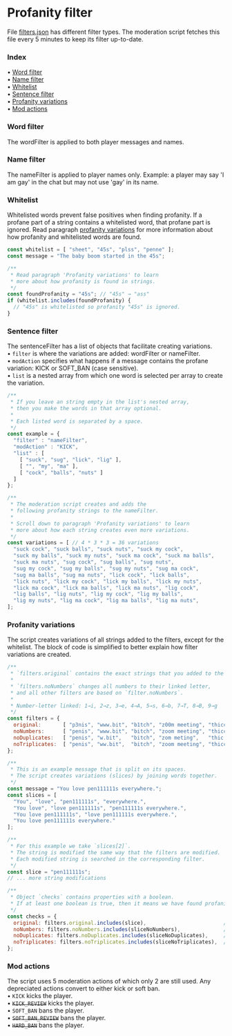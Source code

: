 # Profanity filter

File [filters.json](./filters.json) has different filter types.
The moderation script fetches this file every 5 minutes to keep its filter up-to-date.

### Index

• [Word filter](#word-filter)<br/>
• [Name filter](#name-filter)<br/>
• [Whitelist](#whitelist)<br/>
• [Sentence filter](#sentence-filter)<br/>
• [Profanity variations](#profanity-variations)<br/>
• [Mod actions](#mod-actions)


### Word filter

The wordFilter is applied to both player messages and names.

### Name filter

The nameFilter is applied to player names only.
Example: a player may say 'I am gay' in the chat but may not use 'gay' in its name.

### Whitelist

Whitelisted words prevent false positives when finding profanity.
If a profane part of a string contains a whitelisted word, that profane part is ignored.
Read paragraph [profanity variations](#profanity-variations) for more information about how profanity and whitelisted words are found.
```Javascript
const whitelist = [ "sheet", "45s", "plss", "penne" ];
const message = "The baby boom started in the 45s";

/**
 * Read paragraph 'Profanity variations' to learn
 * more about how profanity is found in strings.
 */
const foundProfanity = "45s"; // "45s" → "ass"
if (whitelist.includes(foundProfanity) {
  // "45s" is whitelisted so profanity "45s" is ignored.
}
```

### Sentence filter

The sentenceFilter has a list of objects that facilitate creating variations.<br/>
• `filter` is where the variations are added: wordFilter or nameFilter.<br/>
• `modAction` specifies what happens if a message contains the profane variation: KICK or SOFT_BAN (case sensitive).<br/>
• `list` is a nested array from which one word is selected per array to create the variation.<br/>
```Javascript
/**
 * If you leave an string empty in the list's nested array,
 * then you make the words in that array optional.
 * 
 * Each listed word is separated by a space.
 */
const example = {
  "filter" : "nameFilter",
  "modAction" : "KICK",
  "list" : [
    [ "suck", "sug", "lick", "lig" ],
    [ "", "my", "ma" ],
    [ "cock", "balls", "nuts" ]
  ]
};

/**
 * The moderation script creates and adds the
 * following profanity strings to the nameFilter.
 * 
 * Scroll down to paragraph 'Profanity variations' to learn
 * more about how each string creates even more variations.
 */
const variations = [ // 4 * 3 * 3 = 36 variations
  "suck cock", "suck balls", "suck nuts", "suck my cock",
  "suck my balls", "suck my nuts", "suck ma cock", "suck ma balls",
  "suck ma nuts", "sug cock", "sug balls", "sug nuts",
  "sug my cock", "sug my balls", "sug my nuts", "sug ma cock",
  "sug ma balls", "sug ma nuts", "lick cock", "lick balls",
  "lick nuts", "lick my cock", "lick my balls", "lick my nuts",
  "lick ma cock", "lick ma balls", "lick ma nuts", "lig cock",
  "lig balls", "lig nuts", "lig my cock", "lig my balls",
  "lig my nuts", "lig ma cock", "lig ma balls", "lig ma nuts",
];
```

### Profanity variations

The script creates variations of all strings added to the filters, except for the whitelist.
The block of code is simplified to better explain how filter variations are created.
```Javascript
/**
 * `filters.original` contains the exact strings that you added to the filters.
 * 
 * `filters.noNumbers` changes all numbers to their linked letter,
 * and all other filters are based on `filter.noNumbers`.
 * 
 * Number-letter linked: 1→i, 2→z, 3→e, 4→A, 5→s, 6→b, 7→T, 8→B, 9→g
 */
const filters = {
  original:       [ "p3nis", "www.bit", "b1tch", "z00m meeting", "thicccccc girl" ], // original
  noNumbers:      [ "penis", "www.bit", "bitch", "zoom meeting", "thicccccc girl" ], // based on original
  noDuplicates:   [ "penis", "w.bit",   "bitch", "zom meting",   "thic girl"      ], // based on noNumbers
  noTriplicates:  [ "penis", "ww.bit",  "bitch", "zoom meeting", "thicc girl"     ], // based on noNumbers
};

/**
 * This is an example message that is split on its spaces.
 * The script creates variations (slices) by joining words together.
 */
const message = "You love pen111111s everywhere.";
const slices = [
  "You", "love", "pen111111s", "everywhere.",
  "You love", "love pen111111s", "pen111111s everywhere.",
  "You love pen111111s", "love pen111111s everywhere.",
  "You love pen111111s everywhere."
];

/**
 * For this example we take `slices[2]`.
 * The string is modified the same way that the filters are modified.
 * Each modified string is searched in the corresponding filter.
 */
const slice = "pen111111s";
// ... more string modifications

/**
 * Object `checks` contains properties with a boolean.
 * If at least one boolean is true, then it means we have found profanity.
 */
const checks = {
  original: filters.original.includes(slice),                         // "pen111111s" → false
  noNumbers: filters.noNumbers.includes(sliceNoNumbers),              // "peniiiiiis" → false
  noDuplicates: filters.noDuplicates.includes(sliceNoDuplicates),     // "penis"      → true
  noTriplicates: filters.noTriplicates.includes(sliceNoTriplicates),  // "peniis"     → false
};
```

### Mod actions

The script uses 5 moderation actions of which only 2 are still used.
Any depreciated actions convert to either kick or soft ban.<br/>
• `KICK` kicks the player.<br/>
• ~~`KICK_REVIEW`~~ kicks the player.<br/>
• `SOFT_BAN` bans the player.<br/>
• ~~`SOFT_BAN_REVIEW`~~ bans the player.<br/>
• ~~`HARD_BAN`~~ bans the player.
